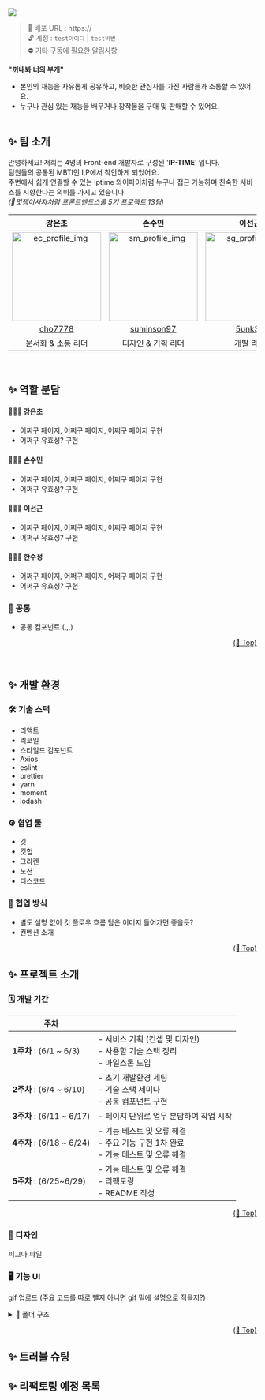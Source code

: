 <!-- <h1 align="center">🌈 NU-TALENT </h1> -->

<img src="../final-13-NuTalent/src/assets/img/Cover.png">

> 📎 배포 URL : https:// <br/>
> 🔓 계정 : `test아이디` | `test비번` <br/>
> ⛔️ 기타 구동에 필요한 알림사항

**"꺼내봐 너의 부캐"**

- 본인의 재능을 자유롭게 공유하고, 비슷한 관심사를 가진 사람들과 소통할 수 있어요.
- 누구나 관심 있는 재능을 배우거나 창작물을 구매 및 판매할 수 있어요. <br/><br/>

## ✨ 팀 소개

안녕하세요! 저희는 4명의 Front-end 개발자로 구성된 '**IP-TIME**' 입니다. <br/> 팀원들의 공통된 MBTI인 I,P에서 착안하게 되었어요. <br/>주변에서 쉽게 연결할 수 있는 iptime 와이파이처럼 누구나 접근 가능하며 친숙한 서비스를 지향한다는 의미를 가지고 있습니다.<br/>
_(🦁멋쟁이사자처럼 프론트엔드스쿨 5기 프로젝트 13팀)_

|                                                   **강은초**                                                    |                                             **손수민**                                             |                                            **이선근**                                             |                                             **한수정**                                             |
| :-------------------------------------------------------------------------------------------------------------: | :------------------------------------------------------------------------------------------------: | :-----------------------------------------------------------------------------------------------: | :------------------------------------------------------------------------------------------------: |
| <img width="180" height="180" alt="ec_profile_img" src="https://avatars.githubusercontent.com/u/107094445?v=4"> | <img width="180" alt="sm_profile_img" src="https://avatars.githubusercontent.com/u/126536402?v=4"> | <img width="180" alt="sg_profile_img" src="https://avatars.githubusercontent.com/u/97281800?v=4"> | <img width="180" alt="sj_profile_img" src="https://avatars.githubusercontent.com/u/126536384?v=4"> |
|                                      [cho7778](https://github.com/cho7778)                                      |                            [suminson97](https://github.com/suminson97)                             |                                [5unk3n](https://github.com/5unk3n)                                |                                [soooee](https://github.com/soooee4)                                |
|                                               문서화 & 소통 리더                                                |                                         디자인 & 기획 리더                                         |                                             개발 리더                                             |                                              팀 리더                                               |

</br>

## ✨ 역할 분담

#### 👩🏻‍💻 강은초

- 어쩌구 페이지, 어쩌구 페이지, 어쩌구 페이지 구현
- 어쩌구 유효성? 구현

#### 🧑🏻‍💻 손수민

- 어쩌구 페이지, 어쩌구 페이지, 어쩌구 페이지 구현
- 어쩌구 유효성? 구현

#### 🧑🏻‍💻 이선근

- 어쩌구 페이지, 어쩌구 페이지, 어쩌구 페이지 구현
- 어쩌구 유효성? 구현

#### 👩🏻‍💻 한수정

- 어쩌구 페이지, 어쩌구 페이지, 어쩌구 페이지 구현
- 어쩌구 유효성? 구현

### 👥 공통

- 공통 컴포넌트 (,,,)

<p align="right"><a href="#top">(🔼 Top)</a></p>
<br>

## ✨ 개발 환경

### 🛠 기술 스택

- 리액트
- 리코일
- 스타일드 컴포넌트
- Axios
- eslint
- prettier
- yarn
- moment
- lodash

### ⚙️ 협업 툴

- 깃
- 깃헙
- 크라켄
- 노션
- 디스코드

### 🔧 협업 방식

- 별도 설명 없이 깃 플로우 흐름 담은 이미지 들어가면 좋을듯?
- 컨벤션 소개

<p align="right"><a href="#top">(🔼 Top)</a></p>

## ✨ 프로젝트 소개

### 🗓 개발 기간

| 주차                      |                                                                                             |
| ------------------------- | ------------------------------------------------------------------------------------------- |
| **1주차** : (6/1 ~ 6/3)   | - 서비스 기획 (컨셉 및 디자인) <br>- 사용할 기술 스택 정리 </br> - 마일스톤 도입            |
| **2주차** : (6/4 ~ 6/10)  | - 초기 개발환경 세팅 <br>- 기술 스택 세미나 <br>- 공통 컴포넌트 구현                        |
| **3주차** : (6/11 ~ 6/17) | - 페이지 단위로 업무 분담하여 작업 시작                                                     |
| **4주차** : (6/18 ~ 6/24) | - 기능 테스트 및 오류 해결 </br> - 주요 기능 구현 1차 완료 </br> - 기능 테스트 및 오류 해결 |
| **5주차** : (6/25~6/29)   | - 기능 테스트 및 오류 해결<br>- 리팩토링<br>- README 작성                                   |

</div markdown="1">

  <p align="right"><a href="#top">(🔼 Top)</a></p>

### 🎨 디자인

피그마 파일

### 🖥 기능 UI

gif 업로드
(주요 코드를 따로 뺄지 아니면 gif 밑에 설명으로 적을지?)

<details>
<summary>📂 폴더 구조</summary>

```
📁 NuTalent
├── 📁 .github
├── 📁 node_modules
├── 📁 public
├── 📁 src
│   ├── 📁 assets
│   │    └── 📁 image
│   ├── 📁 components
│   │   ├── 📁 common
│   │   │    ├── 📁 Alert
│   │   │    ├── 📁 BottomSheetModal
│   │   │    ├── 📁 Button
│   │   │    ├── 📁 PostItem
│   │   │    ├── 📁 ProductItem
│   │   │    ├── 📁 Tabmenu
│   │   │    ├── 📁 TextActiveInput
│   │   │    ├── 📁 Top
│   │   │    └── 📁 User
│   ├── 📁 hooks
│   ├── 📁 pages
│   │   ├── 📁 Auth
│   │   │    ├── 📁 Intro
│   │   │    ├── 📁 Login
│   │   │    ├── 📁 ProfileSetting
│   │   │    └── 📁 SignUp
│   │   ├── 📁 Chat
│   │   │    ├── 📁 ChatList
│   │   │    └── 📁 ChatRoom
│   │   ├── 📁 Home
│   │   ├── 📁 NotFound
│   │   ├── 📁 Post
│   │   │    ├── 📁 PostDetail
│   │   │    ├── 📁 PostEdit
│   │   │    └── 📁 PostUpload
│   │   ├── 📁 Product
│   │   │    ├── 📁 ProductEdit
│   │   │    └── 📁 ProductUpload
│   │   ├── 📁 Profile
│   │   │    ├── 📁 Follwer
│   │   │    ├── 📁 Following
│   │   │    ├── 📁 ProfileDetail
│   │   │    └── 📁 ProfileEdit
│   │   ├── 📁 Search
│   │   └── 📁 Splash
│   ├── 📁 recoil
│   │    ├── 📁 atoms
│   │    ├── 📁 effects
│   │    └── 📁 selectors
│   ├── 📁 routes
│   ├── 📁 styles
│   ├── 📁 util
        └── 📁 api
│   ├── App.js
│   └── index.js
├── .eslintignore
├── .eslintrc
├── .git
├── .gitignore
├── .prettierignore
├── .prettierrc
├── package.json
├── README.md
├── README.md
└── yarn.lock
```

<div markdown="1">
</details>

<p align="right"><a href="#top">(🔼 Top)</a></p>

## ✨ 트러블 슈팅

## ✨ 리팩토링 예정 목록
